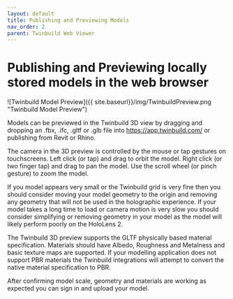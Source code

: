 ```yaml
---
layout: default
title: Publishing and Previewing Models
nav_order: 2
parent: Twinbuild Web Viewer
---
```


# Publishing and Previewing locally stored models in the web browser

![Twinbuild Model Preview]({{ site.baseurl}}/img/TwinbuildPreview.png "Twinbuild Model Preview")

Models can be previewed in the Twinbuild 3D view by dragging and dropping an .fbx, .ifc, .gltf or .glb file into https://app.twinbuild.com/ or publishing from Revit or Rhino.

The camera in the 3D preview is controlled by the mouse or tap gestures on touchscreens. Left click (or tap) and drag to orbit the model. Right click (or two finger tap) and drag to pan the model. Use the scroll wheel (or pinch gesture) to zoom the model.

If you model appears very small or the Twinbuild grid is very fine then you should consider moving your model geometry to the origin and removing any geometry that will not be used in the holographic experience. If your model takes a long time to load or camera motion is very slow you should consider simplifying or removing geometry in your model as the model will likely perform poorly on the HoloLens 2.

The Twinbuild 3D preview supports the GLTF physically based material specification. Materials should have Albedo, Roughness and Metalness and basic texture maps are supported. If your modelling application does not support PBR materials the Twinbuild integrations will attempt to convert the native material specification to PBR.

After confirming model scale, geometry and materials are working as expected you can sign in and upload your model.
